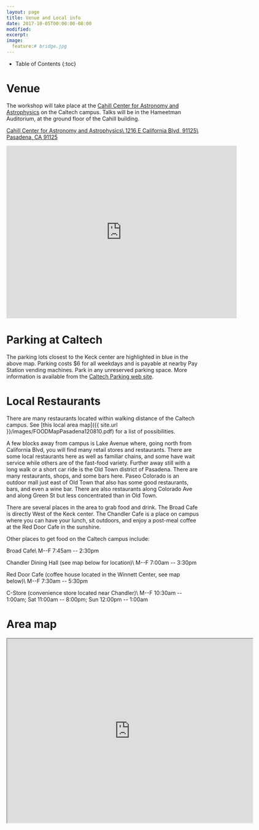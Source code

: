 ```yaml
---
layout: page
title: Venue and Local info
date: 2017-10-05T00:00:00-08:00
modified:
excerpt:
image:
  feature:# bridge.jpg
---
```


* Table of Contents
{:toc}

# Venue

The workshop will take place at the
[Cahill Center for Astronomy and Astrophysics](http://www.caltech.edu/content/cahill-center-astronomy-and-astrophysics-1) on the
Caltech campus. Talks will be in the Hameetman Auditorium, at the ground floor of the Cahill building.

[Cahill Center for Astronomy and Astrophysics\\
1216 E California Blvd,  91125\\
Pasadena, CA 91125](https://www.google.com/maps/place/Cahill+Center+for+Astronomy+and+Astrophysics/@34.1356888,-118.1261064,15z/data=!4m2!3m1!1s0x0:0x53f2b4e67b2bc249?sa=X&ved=0ahUKEwihzsOnjdjWAhVX4GMKHbi5AOMQ_BIIiQEwDg)

<iframe src="https://www.google.com/maps/embed?pb=!1m14!1m8!1m3!1d5544.893113307159!2d-118.12848593804773!3d34.13695606002143!3m2!1i1024!2i768!4f13.1!3m3!1m2!1s0x0%3A0x53f2b4e67b2bc249!2sCahill+Center+for+Astronomy+and+Astrophysics!5e0!3m2!1sen!2sus!4v1507159636507" width="600" height="450" frameborder="0" style="border:0" allowfullscreen></iframe>

<!-- <figure>
<a href="{{ site.url }}/images/keck-map.pdf">
<img src="{{ site.url }}/images/keck-map.png" alt="Map of Keck center
and surrounding buildings">
</a>
<figcaption><a href="{{ site.url }}/images/keck-map.pdf">Click to view map of Keck center and
surrounding buildings</a></figcaption>
</figure> -->

# Parking at Caltech

The parking lots closest to the Keck center are highlighted in blue in
the above map.  Parking costs $6 for all weekdays and is payable at
nearby Pay Station vending machines. Park in any unreserved parking
space.  More information is available from the
[Caltech Parking web site](https://parking.caltech.edu/Parking/Visitor).

# Local Restaurants

There are many restaurants located within walking distance of the
Caltech campus. See
[this local area map]({{ site.url }}/images/FOODMapPasadena120810.pdf)
for a list of possibilities.

A few blocks away from campus is Lake Avenue where, going north from
California Blvd, you will find many retail stores and
restaurants. There are some local restaurants here as well as familiar
chains, and some have wait service while others are of the fast-food
variety. Further away still with a long walk or a short car ride is
the Old Town district of Pasadena. There are many restaurants, shops,
and some bars here. Paseo Colorado is an outdoor mall just east of Old
Town that also has some good restaurants, bars, and even a wine
bar. There are also restaurants along Colorado Ave and along Green St
but less concentrated than in Old Town.

There are several places in the area to grab food and drink.  The
Broad Cafe is directly West of the Keck center.  The Chandler Cafe is
a place on campus where you can have your lunch, sit outdoors, and
enjoy a post-meal coffee at the Red Door Cafe in the sunshine.

Other places to get food on the Caltech campus include:

Broad Cafe\\
M--F 7:45am -- 2:30pm

Chandler Dining Hall (see map below for location)\\
M--F 7:00am -- 3:30pm

Red Door Cafe (coffee house located in the Winnett Center, see map below)\\
M--F 7:30am -- 5:30pm

C-Store (convenience store located near Chandler)\\
M--F 10:30am -- 1:00am; Sat 11:00am -- 8:00pm; Sun 12:00pm -- 1:00am

# Area map

<iframe src="https://www.google.com/maps/d/embed?mid=1ddB4cUOR6StY5MULCv1WLPNU7nM" width="640" height="480"></iframe>
